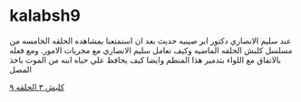 # kalabsh9
عند سليم الانصاري دكتور ابر صينيه حديث بعد ان استمتعنا بمشاهده الحلقه الخامسه من مسلسل كلبش الحلقه الماضيه وكيف تعامل سليم الانصاري مع مجريات الامور. ومع فعله بالاتفاق مع اللواء بتدمير هذا المنظم وايضا كيف يحافظ علي حياه ابنه من الموت باخذ المصل

 

<a href="https://www.twaslnews.com/art-news/8446-%d8%aa%d9%81%d8%a7%d8%b5%d9%8a%d9%84-%d8%a7%d8%ad%d8%af%d8%a7%d8%ab-%d9%82%d8%b5%d8%a9-%d8%a7%d9%88%d9%84-9-%d8%ad%d9%84%d9%82%d8%a7%d8%aa-%d8%ad%d8%aa%d9%8a-%d8%a7%d9%84%d8%ad%d9%84%d9%82%d8%a9/">كلبش ٣ الحلقه ٩</a>
